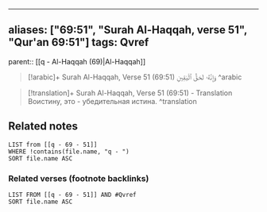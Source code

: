 
---
aliases: ["69:51", "Surah Al-Haqqah, verse 51", "Qur'an 69:51"]
tags: Qvref
---

parent:: [[q - Al-Haqqah (69)|Al-Haqqah]]

> [!arabic]+ Surah Al-Haqqah, Verse 51 (69:51)
> <span class="quran-arabic">وَإِنَّهُۥ لَحَقُّ ٱلْيَقِينِ</span>
^arabic

> [!translation]+ Surah Al-Haqqah, Verse 51 (69:51) - Translation
> Воистину, это - убедительная истина.
^translation



## Related notes
```dataview
LIST from [[q - 69 - 51]]
WHERE !contains(file.name, "q - ")
SORT file.name ASC
```

### Related verses (footnote backlinks)
```dataview
LIST FROM [[q - 69 - 51]] AND #Qvref
SORT file.name ASC
```

